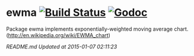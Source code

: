 ewma [![Build Status](https://travis-ci.org/gyuho/ewma.svg?branch=master)](https://travis-ci.org/gyuho/ewma) [![Godoc](http://img.shields.io/badge/godoc-reference-blue.svg?style=flat)](https://godoc.org/github.com/gyuho/ewma)
==========

Package ewma implements exponentially-weighted moving average chart. (http://en.wikipedia.org/wiki/EWMA_chart)







<i>README.md Updated at 2015-01-07 02:11:23</i>
